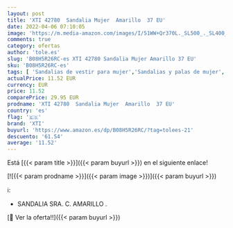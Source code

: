 ```yaml
---
layout: post
title: 'XTI 42780  Sandalia Mujer  Amarillo  37 EU'
date: 2022-04-06 07:10:05
image: 'https://m.media-amazon.com/images/I/51WW+Qr370L._SL500_._SL400_.jpg'
comments: true
category: ofertas
author: 'tole.es'
slug: 'B08H5R26RC-es XTI 42780 Sandalia Mujer Amarillo 37 EU'
sku: 'B08H5R26RC-es'
tags: [ 'Sandalias de vestir para mujer','Sandalias y palas de mujer','Zapatos','Zapatos para mujer','Zapatos y complementos','sandalia','xti', ]
actualPrice: 11.52 EUR
currency: EUR
price: 11.52
comparePrice: 29.95 EUR
prodname: 'XTI 42780  Sandalia Mujer  Amarillo  37 EU'
country: 'es'
flag: '🇪🇸'
brand: 'XTI'
buyurl: 'https://www.amazon.es/dp/B08H5R26RC/?tag=tolees-21'
descuento: '61.54'
average: '11.52'
---
```


Está [{{< param title >}}]({{< param buyurl >}}) en el siguiente enlace!

[![{{< param prodname >}}]({{< param image >}})]({{< param buyurl >}})

ℹ️:

- SANDALIA SRA. C. AMARILLO .

[🛒 Ver la oferta!!]({{< param buyurl >}})
